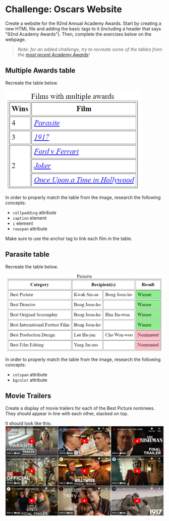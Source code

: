 # Challenge: Oscars Website
Create a website for the 92nd Annual Academy Awards. Start by creating a new HTML file and adding the basic tags to it (including a header that says "92nd Academy Awards"). Then, complete the exercises below on the webpage.

>_Note: for an added challenge, try to recreate some of the tables from the [most recent Academy Awards](https://en.wikipedia.org/wiki/94th_Academy_Awards)!_

## Multiple Awards table
Recreate the table below.
 
![](Assets/FilmsMultipleAwards.png)

In order to properly match the table from the image, research the following concepts:
- `cellpadding` attribute
- `caption` element
- `i` element
- `rowspan` attribute

Make sure to use the anchor tag to link each film in the table.

## Parasite table
Recreate the table below. 

![](Assets/ParasiteTable.png)

In order to properly match the table from the image, research the following concepts:
- `colspan` attribute
- `bgcolor` attribute

## Movie Trailers
Create a display of movie trailers for each of the Best Picture nominees. They should appear in line with each other, stacked on top.

It should look like this:  
![](Assets/TrailerTable.png)
